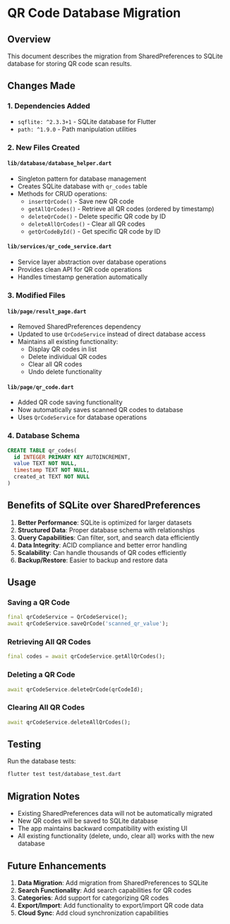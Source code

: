 # QR Code Database Migration

## Overview
This document describes the migration from SharedPreferences to SQLite database for storing QR code scan results.

## Changes Made

### 1. Dependencies Added
- `sqflite: ^2.3.3+1` - SQLite database for Flutter
- `path: ^1.9.0` - Path manipulation utilities

### 2. New Files Created

#### `lib/database/database_helper.dart`
- Singleton pattern for database management
- Creates SQLite database with `qr_codes` table
- Methods for CRUD operations:
  - `insertQrCode()` - Save new QR code
  - `getAllQrCodes()` - Retrieve all QR codes (ordered by timestamp)
  - `deleteQrCode()` - Delete specific QR code by ID
  - `deleteAllQrCodes()` - Clear all QR codes
  - `getQrCodeById()` - Get specific QR code by ID

#### `lib/services/qr_code_service.dart`
- Service layer abstraction over database operations
- Provides clean API for QR code operations
- Handles timestamp generation automatically

### 3. Modified Files

#### `lib/page/result_page.dart`
- Removed SharedPreferences dependency
- Updated to use `QrCodeService` instead of direct database access
- Maintains all existing functionality:
  - Display QR codes in list
  - Delete individual QR codes
  - Clear all QR codes
  - Undo delete functionality

#### `lib/page/qr_code.dart`
- Added QR code saving functionality
- Now automatically saves scanned QR codes to database
- Uses `QrCodeService` for database operations

### 4. Database Schema

```sql
CREATE TABLE qr_codes(
  id INTEGER PRIMARY KEY AUTOINCREMENT,
  value TEXT NOT NULL,
  timestamp TEXT NOT NULL,
  created_at TEXT NOT NULL
)
```

## Benefits of SQLite over SharedPreferences

1. **Better Performance**: SQLite is optimized for larger datasets
2. **Structured Data**: Proper database schema with relationships
3. **Query Capabilities**: Can filter, sort, and search data efficiently
4. **Data Integrity**: ACID compliance and better error handling
5. **Scalability**: Can handle thousands of QR codes efficiently
6. **Backup/Restore**: Easier to backup and restore data

## Usage

### Saving a QR Code
```dart
final qrCodeService = QrCodeService();
await qrCodeService.saveQrCode('scanned_qr_value');
```

### Retrieving All QR Codes
```dart
final codes = await qrCodeService.getAllQrCodes();
```

### Deleting a QR Code
```dart
await qrCodeService.deleteQrCode(qrCodeId);
```

### Clearing All QR Codes
```dart
await qrCodeService.deleteAllQrCodes();
```

## Testing

Run the database tests:
```bash
flutter test test/database_test.dart
```

## Migration Notes

- Existing SharedPreferences data will not be automatically migrated
- New QR codes will be saved to SQLite database
- The app maintains backward compatibility with existing UI
- All existing functionality (delete, undo, clear all) works with the new database

## Future Enhancements

1. **Data Migration**: Add migration from SharedPreferences to SQLite
2. **Search Functionality**: Add search capabilities for QR codes
3. **Categories**: Add support for categorizing QR codes
4. **Export/Import**: Add functionality to export/import QR code data
5. **Cloud Sync**: Add cloud synchronization capabilities 